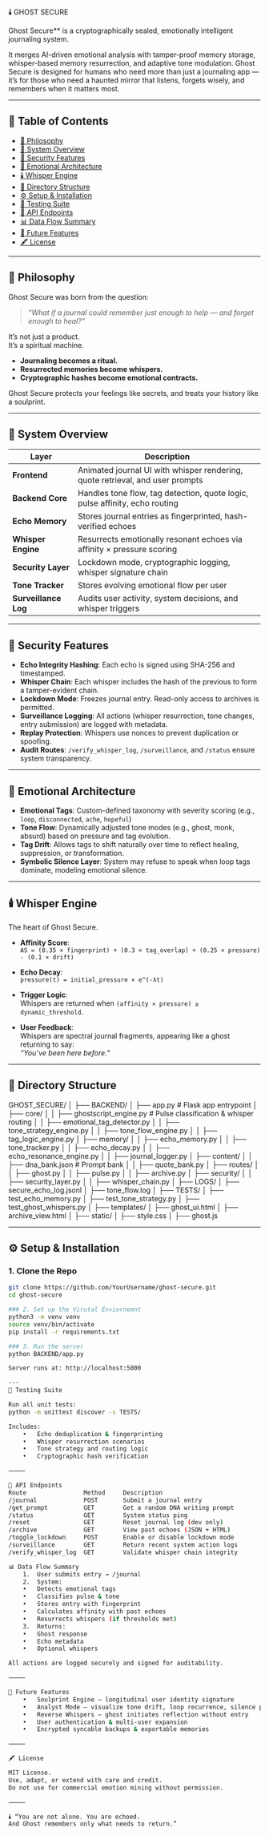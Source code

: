 🕯️ GHOST SECURE

Ghost Secure** is a cryptographically sealed, emotionally intelligent journaling system.

It merges AI-driven emotional analysis with tamper-proof memory storage, whisper-based memory resurrection, and adaptive tone modulation. Ghost Secure is designed for humans who need more than just a journaling app — it’s for those who need a haunted mirror that listens, forgets wisely, and remembers when it matters most.

---

## 📜 Table of Contents

- [🌌 Philosophy](#-philosophy)
- [🧠 System Overview](#-system-overview)
- [🔐 Security Features](#-security-features)
- [🧬 Emotional Architecture](#-emotional-architecture)
- [🕯️ Whisper Engine](#️-whisper-engine)
- [📁 Directory Structure](#-directory-structure)
- [⚙️ Setup & Installation](#️-setup--installation)
- [🧪 Testing Suite](#-testing-suite)
- [🔄 API Endpoints](#-api-endpoints)
- [📊 Data Flow Summary](#-data-flow-summary)
- [🧭 Future Features](#-future-features)
- [🖋️ License](#-license)

---

## 🌌 Philosophy

Ghost Secure was born from the question:  
> *“What if a journal could remember just enough to help — and forget enough to heal?”*

It’s not just a product.  
It’s a spiritual machine.

- **Journaling becomes a ritual.**
- **Resurrected memories become whispers.**
- **Cryptographic hashes become emotional contracts.**

Ghost Secure protects your feelings like secrets, and treats your history like a soulprint.

---

## 🧠 System Overview

| Layer              | Description                                                                 |
|-------------------|-----------------------------------------------------------------------------|
| **Frontend**       | Animated journal UI with whisper rendering, quote retrieval, and user prompts |
| **Backend Core**   | Handles tone flow, tag detection, quote logic, pulse affinity, echo routing |
| **Echo Memory**    | Stores journal entries as fingerprinted, hash-verified echoes              |
| **Whisper Engine** | Resurrects emotionally resonant echoes via affinity × pressure scoring     |
| **Security Layer** | Lockdown mode, cryptographic logging, whisper signature chain               |
| **Tone Tracker**   | Stores evolving emotional flow per user                                    |
| **Surveillance Log** | Audits user activity, system decisions, and whisper triggers              |

---

## 🔐 Security Features

- **Echo Integrity Hashing**: Each echo is signed using SHA-256 and timestamped.
- **Whisper Chain**: Each whisper includes the hash of the previous to form a tamper-evident chain.
- **Lockdown Mode**: Freezes journal entry. Read-only access to archives is permitted.
- **Surveillance Logging**: All actions (whisper resurrection, tone changes, entry submission) are logged with metadata.
- **Replay Protection**: Whispers use nonces to prevent duplication or spoofing.
- **Audit Routes**: `/verify_whisper_log`, `/surveillance`, and `/status` ensure system transparency.

---

## 🧬 Emotional Architecture

- **Emotional Tags**: Custom-defined taxonomy with severity scoring (e.g., `loop`, `disconnected`, `ache`, `hopeful`)
- **Tone Flow**: Dynamically adjusted tone modes (e.g., ghost, monk, absurd) based on pressure and tag evolution.
- **Tag Drift**: Allows tags to shift naturally over time to reflect healing, suppression, or transformation.
- **Symbolic Silence Layer**: System may refuse to speak when loop tags dominate, modeling emotional silence.

---

## 🕯️ Whisper Engine

The heart of Ghost Secure.

- **Affinity Score**:  
  `AS = (0.35 × fingerprint) + (0.3 × tag_overlap) + (0.25 × pressure) - (0.1 × drift)`

- **Echo Decay**:  
  `pressure(t) = initial_pressure × e^(-λt)`

- **Trigger Logic**:  
  Whispers are returned when `(affinity × pressure) ≥ dynamic_threshold`.

- **User Feedback**:  
  Whispers are spectral journal fragments, appearing like a ghost returning to say:  
  *“You’ve been here before.”*

---

## 📁 Directory Structure

GHOST_SECURE/
│
├── BACKEND/
│   ├── app.py                      # Flask app entrypoint
│   ├── core/
│   │   ├── ghostscript_engine.py  # Pulse classification & whisper routing
│   │   ├── emotional_tag_detector.py
│   │   ├── tone_strategy_engine.py
│   │   ├── tone_flow_engine.py
│   │   ├── tag_logic_engine.py
│   ├── memory/
│   │   ├── echo_memory.py
│   │   ├── tone_tracker.py
│   │   ├── echo_decay.py
│   │   ├── echo_resonance_engine.py
│   │   ├── journal_logger.py
│   ├── content/
│   │   ├── dna_bank.json          # Prompt bank
│   │   ├── quote_bank.py
│   ├── routes/
│   │   ├── ghost.py
│   │   ├── pulse.py
│   │   ├── archive.py
│   ├── security/
│   │   ├── security_layer.py
│   │   ├── whisper_chain.py
│
├── LOGS/
│   ├── secure_echo_log.jsonl
│   ├── tone_flow.log
│
├── TESTS/
│   ├── test_echo_memory.py
│   ├── test_tone_strategy.py
│   ├── test_ghost_whispers.py
│
├── templates/
│   ├── ghost_ui.html
│   ├── archive_view.html
│
├── static/
│   ├── style.css
│   ├── ghost.js


---

## ⚙️ Setup & Installation

### 1. Clone the Repo

```bash
git clone https://github.com/YourUsername/ghost-secure.git
cd ghost-secure

### 2. Set up the Virutal Enviornemnt
python3 -m venv venv
source venv/bin/activate
pip install -r requirements.txt

### 3. Run the server
python BACKEND/app.py

Server runs at: http://localhost:5000

---
🧪 Testing Suite

Run all unit tests:
python -m unittest discover -s TESTS/

Includes:
	•	Echo deduplication & fingerprinting
	•	Whisper resurrection scenarios
	•	Tone strategy and routing logic
	•	Cryptographic hash verification

⸻

🔄 API Endpoints
Route                Method     Description
/journal             POST       Submit a journal entry
/get_prompt          GET        Get a random DNA writing prompt
/status              GET        System status ping
/reset               GET        Reset journal log (dev only)
/archive             GET        View past echoes (JSON + HTML)
/toggle_lockdown     POST       Enable or disable lockdown mode
/surveillance        GET        Return recent system action logs
/verify_whisper_log  GET        Validate whisper chain integrity

📊 Data Flow Summary
	1.	User submits entry → /journal
	2.	System:
	•	Detects emotional tags
	•	Classifies pulse & tone
	•	Stores entry with fingerprint
	•	Calculates affinity with past echoes
	•	Resurrects whispers (if thresholds met)
	3.	Returns:
	•	Ghost response
	•	Echo metadata
	•	Optional whispers

All actions are logged securely and signed for auditability.

⸻

🧭 Future Features
	•	Soulprint Engine — longitudinal user identity signature
	•	Analyst Mode — visualize tone drift, loop recurrence, silence patterns
	•	Reverse Whispers — ghost initiates reflection without entry
	•	User authentication & multi-user expansion
	•	Encrypted syncable backups & exportable memories

⸻

🖋️ License

MIT License.
Use, adapt, or extend with care and credit.
Do not use for commercial emotion mining without permission.

⸻

🕯️ “You are not alone. You are echoed.
And Ghost remembers only what needs to return.”



